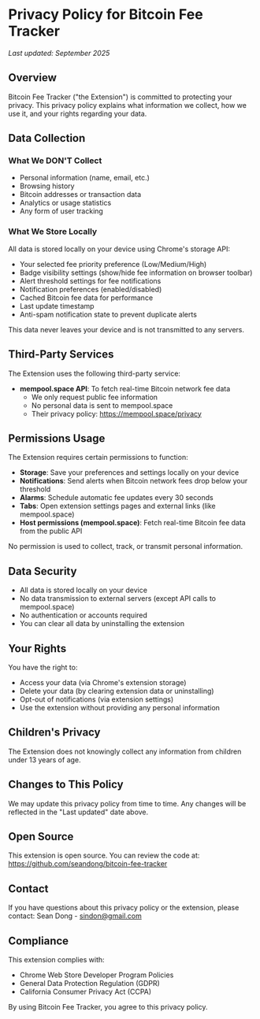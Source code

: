 # Privacy Policy for Bitcoin Fee Tracker

*Last updated: September 2025*

## Overview

Bitcoin Fee Tracker ("the Extension") is committed to protecting your privacy. This privacy policy explains what information we collect, how we use it, and your rights regarding your data.

## Data Collection

### What We DON'T Collect
- Personal information (name, email, etc.)
- Browsing history
- Bitcoin addresses or transaction data  
- Analytics or usage statistics
- Any form of user tracking

### What We Store Locally
All data is stored locally on your device using Chrome's storage API:
- Your selected fee priority preference (Low/Medium/High)
- Badge visibility settings (show/hide fee information on browser toolbar)
- Alert threshold settings for fee notifications
- Notification preferences (enabled/disabled)
- Cached Bitcoin fee data for performance
- Last update timestamp
- Anti-spam notification state to prevent duplicate alerts

This data never leaves your device and is not transmitted to any servers.

## Third-Party Services

The Extension uses the following third-party service:
- **mempool.space API**: To fetch real-time Bitcoin network fee data
  - We only request public fee information
  - No personal data is sent to mempool.space
  - Their privacy policy: https://mempool.space/privacy

## Permissions Usage

The Extension requires certain permissions to function:
- **Storage**: Save your preferences and settings locally on your device
- **Notifications**: Send alerts when Bitcoin network fees drop below your threshold
- **Alarms**: Schedule automatic fee updates every 30 seconds
- **Tabs**: Open extension settings pages and external links (like mempool.space)
- **Host permissions (mempool.space)**: Fetch real-time Bitcoin fee data from the public API

No permission is used to collect, track, or transmit personal information.

## Data Security

- All data is stored locally on your device
- No data transmission to external servers (except API calls to mempool.space)
- No authentication or accounts required
- You can clear all data by uninstalling the extension

## Your Rights

You have the right to:
- Access your data (via Chrome's extension storage)
- Delete your data (by clearing extension data or uninstalling)
- Opt-out of notifications (via extension settings)
- Use the extension without providing any personal information

## Children's Privacy

The Extension does not knowingly collect any information from children under 13 years of age.

## Changes to This Policy

We may update this privacy policy from time to time. Any changes will be reflected in the "Last updated" date above.

## Open Source

This extension is open source. You can review the code at:
https://github.com/seandong/bitcoin-fee-tracker

## Contact

If you have questions about this privacy policy or the extension, please contact:
Sean Dong - sindon@gmail.com

## Compliance

This extension complies with:
- Chrome Web Store Developer Program Policies
- General Data Protection Regulation (GDPR)
- California Consumer Privacy Act (CCPA)

By using Bitcoin Fee Tracker, you agree to this privacy policy.